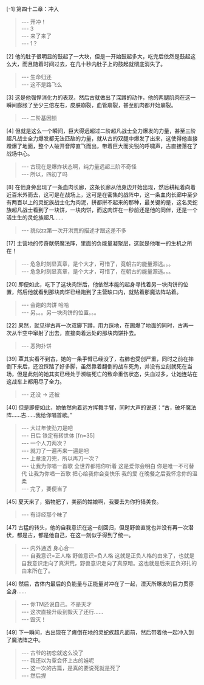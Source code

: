 
[-1] 第四十二章：冲入
>--- 开冲！<br>
>--- 3<br>
>--- 来了来了<br>
>--- 1？<br>

[2] 他的肚子很明显的鼓起了一大块，但是一开始鼓起多大，吃完后依然是鼓起这么大，而且随着时间过去，在几十秒内肚子上的鼓起就彻底消失了。
>--- 生命归还<br>
>--- 这不是路飞么<br>

[3] 这是他强悍消化力的表现，然后古就做出了深蹲的动作，他的两腿肌肉在这一瞬间膨胀了至少三倍左右，皮肤崩裂，血管崩裂，甚至肌肉都开始崩裂。
>--- 二阶基因锁<br>

[4] 但就是这么一个瞬间，巨大得远超过二阶超凡战士全力爆发的力量，甚至三阶超凡战士全力爆发都无法匹敌的力量，就从古的双腿中爆发了出来，这使得他直接蹬爆了地面，整个人破开音障直飞而出，带着巨大而尖锐的呼啸声，古直接落在了战场中心。
>--- 古现在是爆炸状态啊，纯力量远超三阶不奇怪<br>
>--- 所以，四初了吗<br>

[8] 在他身旁出现了一条血肉长廊，这条长廊从他身边开始出现，然后耕耘着向着近百米外而去，这可是在战场上，这可是在密集的战阵中，这一条血肉长廊中至少有两百以上的灵蛇族战士化为肉泥，拼都拼不起来的那种，最关键的是，这名灵蛇族超凡战士看到了一块饼，一块肉饼，而这肉饼在一秒前还是他的同伴，还是一个活生生的灵蛇族超凡……
>--- 貌似zz第一次开洪荒的描述才跟这差不多<br>

[17] 主营地的传奇献祭魔法阵，里面的负能量凝聚层，这就是他唯一的生机之所在！
>--- 危急时刻显真章，是个大才，可惜了，竟朝古的能量源逃。。。<br>
>--- 危急时刻显真章，是个大才，可惜了，在朝古的能量源逃。。。<br>

[20] 即便如此，吃下了这块肉饼后，他依然本能的起身寻找着另一块肉饼的位置，然后他就看到那块肉饼已经跑到了主营缺口内，就贴着那魔法阵站着。
>--- 会跑的肉饼 哈哈<br>
>--- 另。。。另一块肉饼的位置。。。<br>

[22] 果然，就见得古再一次双脚下蹲，用力踩地，在踢爆了地面的同时，古再一次从半空中窜射了出去，直接向着远处的那块肉饼扑去。
>--- 恶狗扑饼<br>

[39] 覃其实看不到古，她的一条手臂已经没了，右肺也受创严重，同时之前在摔倒下来后，还没踩踏了好多脚，虽然靠着翻倒的战车死角，并没有立刻就死在当场，但是此刻的她其实已经处于濒临死亡的致命重伤状态，失血过多，让她连站在这战车上都用尽了全力。
>--- 还没 → 还被<br>

[40] 但是即便如此，她依然向着远方挥舞手臂，同时大声的说道：“古，破坏魔法阵……古……我给你唱首歌。”
>--- 大过年使劲刀是吧<br>
>--- 日后 铁定有转世体 [fn=35]<br>
>--- 一个人刀两次？<br>
>--- 就刀了一遍再来一遍是吧<br>
>--- 上章没刀完，所以再刀一次？<br>
>--- 让我为你唱一首歌
全世界都陪你听着
这是爱你会明白
你是唯一不可替代
让我为你唱一首歌
把心给我你会变快乐
我的爱
在晚餐之后我怀念你的温柔<br>
>--- 完了，要便当了<br>

[45] 夏天来了，猎物肥了，美丽的姑娘啊，我要去为你狩猎美食。
>--- 有诗经那个味了<br>

[47] 古猛的转头，他的自我意识在这一刻回归，但是野兽直觉也并没有再一次潜伏，都是古，都是他自己，在这一刻似乎得到了统一。
>--- 内外通透  身心合一<br>
>--- 自我意识=正人格 野兽意识=负人格 这就是正负人格的由来了，也就是自我意识走向了真洪荒，野兽意识走向了真原暗。这也就是后来正负郑扎的由来所在了。<br>

[48] 然后，古体内最后的负能量与正能量对冲在了一起，湮灭所爆发的巨力贯穿全身……
>--- 你TM还说自己。不是天才<br>
>--- 这次直接升级到毁灭了还行……<br>
>--- 毁灭！<br>

[49] 下一瞬间，古出现在了瘫倒在地的灵蛇族超凡面前，然后带着他一起冲入到了魔法阵之中。
>--- 古爷的初恋就这么没了<br>
>--- 我还以为覃会怀上古的娃呢<br>
>--- 这一次的古篇，是真的要说死就是死了<br>
>--- 然后捏<br>
